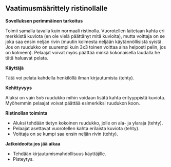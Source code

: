 ## Vaatimusmäärittely ristinollalle

**Sovelluksen perimmäinen tarkoitus**

Toimii samalla tavalla kuin normaali ristinolla. Vuorotellen laitetaan kahta eri merkkistä kuviota (en ole vielä päättänyt mitä kuvioita), mutta voittaja on se joka saa ensin neljän rivin (muutin kolmesta neljään käytännöllisistä syistä. Jos on ruudukko on suurempi kuin 3x3 toinen voittaa aina helposti pelin, jos on kolmeen).
Pelaajat voivat myös päättää minkä kokonaisella laudalla he tätä haluavat pelata.

**Käyttäjä**

Tätä voi pelata kahdella henkilöllä ilman kirjautumista (tehty).

**Kehittyvyys**

Aluksi on vain 5x5 ruudukko mihin voidaan lisätä kahta erityyppistä kuviota. Myöhemmin pelaajat voivat päättää esimerkiksi ruudukon koon.

**Ristinollan toiminta**

- Aluksi tehdään tietyn kokoinen ruudukko, jolle on ala- ja ylaraja (tehty).
- Pelaajat asettavat vuorotellen kahta erilaista kuviota (tehty).
- Voittaja on se kumpi saa ensin neljän rivin (tehty).

**Jatkoideoita jos jää aikaa**

- Tehdään kirjautumismahdollisuus käyttäjille.
- Pisteytys.
